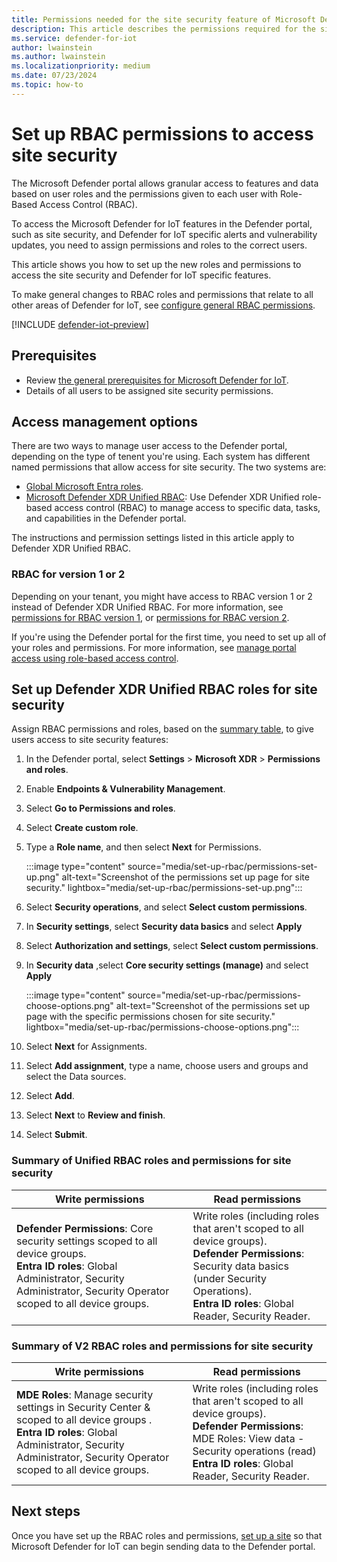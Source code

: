 ```yaml
---
title: Permissions needed for the site security feature of Microsoft Defender for IoT in the Defender portal
description: This article describes the permissions required for the site security feature of Microsoft Defender for IoT in the Microsoft Defender portal.
ms.service: defender-for-iot
author: lwainstein
ms.author: lwainstein
ms.localizationpriority: medium
ms.date: 07/23/2024
ms.topic: how-to
---
```


# Set up RBAC permissions to access site security

The Microsoft Defender portal allows granular access to features and data based on user roles and the permissions given to each user with Role-Based Access Control (RBAC).

To access the Microsoft Defender for IoT features in the Defender portal, such as site security, and Defender for IoT specific alerts and vulnerability updates, you need to assign permissions and roles to the correct users.

This article shows you how to set up the new roles and permissions to access the site security and Defender for IoT specific features.

To make general changes to RBAC roles and permissions that relate to all other areas of Defender for IoT, see [configure general RBAC permissions](configure-permissions.md).

[!INCLUDE [defender-iot-preview](../includes//defender-for-iot-defender-public-preview.md)]

## Prerequisites

- Review [the general prerequisites for Microsoft Defender for IoT](prerequisites.md).
- Details of all users to be assigned site security permissions.

## Access management options

There are two ways to manage user access to the Defender portal, depending on the type of tenent you're using. Each system has different named permissions that allow access for site security. The two systems are:

- [Global Microsoft Entra roles](/entra/identity/role-based-access-control/permissions-reference).
- [Microsoft Defender XDR Unified RBAC](/defender-xdr/custom-roles): Use Defender XDR Unified role-based access control (RBAC) to manage access to specific data, tasks, and capabilities in the Defender portal.

The instructions and permission settings listed in this article apply to Defender XDR Unified RBAC.

### RBAC for version 1 or 2

Depending on your tenant, you might have access to RBAC version 1 or 2 instead of Defender XDR Unified RBAC. For more information, see [permissions for RBAC version 1](/defender-endpoint/prepare-deployment), or [permissions for RBAC version 2](/defender-endpoint/user-roles#permission-options).

If you're using the Defender portal for the first time, you need to set up all of your roles and permissions. For more information, see [manage portal access using role-based access control](/defender-xdr/manage-rbac).

## Set up Defender XDR Unified RBAC roles for site security

Assign RBAC permissions and roles, based on the [summary table](#summary-of-roles-and-permissions-for-site-security), to give users access to site security features:

1. In the Defender portal, select **Settings** \> **Microsoft XDR** \> **Permissions and roles**.
1. Enable **Endpoints & Vulnerability Management**.
1. Select **Go to Permissions and roles**.
1. Select **Create custom role**.
1. Type a **Role name**, and then select **Next** for Permissions.

    :::image type="content" source="media/set-up-rbac/permissions-set-up.png" alt-text="Screenshot of the permissions set up page for site security." lightbox="media/set-up-rbac/permissions-set-up.png":::

1. Select **Security operations**, and select **Select custom permissions**.
1. In **Security settings**, select **Security data basics** and select **Apply**
1. Select **Authorization and settings**, select **Select custom permissions**.
1. In **Security data** ,select **Core security settings (manage)** and select **Apply**

    :::image type="content" source="media/set-up-rbac/permissions-choose-options.png" alt-text="Screenshot of the permissions set up page with the specific permissions chosen for site security." lightbox="media/set-up-rbac/permissions-choose-options.png":::

1. Select **Next** for Assignments.
1. Select **Add assignment**, type a name, choose users and groups and select the Data sources.
1. Select **Add**.
1. Select **Next** to **Review and finish**.
1. Select **Submit**.

### Summary of Unified RBAC roles and permissions for site security

|Write permissions |Read permissions |
|----|----|
| **Defender Permissions**: Core security settings scoped to all device groups. <br>**Entra ID roles**: Global Administrator, Security Administrator, Security Operator scoped to all device groups.| Write roles (including roles that aren't scoped to all device groups). <br> **Defender Permissions**: Security data basics (under Security Operations).<br>**Entra ID roles**: Global Reader, Security Reader.|

### Summary of V2 RBAC roles and permissions for site security

|Write permissions |Read permissions |
|----|----|
| **MDE Roles**: Manage security settings in Security Center & scoped to all device groups .<br>**Entra ID roles**: Global Administrator, Security Administrator, Security Operator scoped to all device groups.| Write roles (including roles that aren't scoped to all device groups). <br> **Defender Permissions**: MDE Roles: View data - Security operations (read) <br>**Entra ID roles**: Global Reader, Security Reader.|

## Next steps

Once you have set up the RBAC roles and permissions, [set up a site](set-up-sites.md) so that Microsoft Defender for IoT can begin sending data to the Defender portal.
